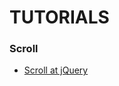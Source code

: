 # TUTORIALS

### Scroll

* [Scroll at jQuery](https://desarrolloweb.com/articulos/scroll-posibilidades-en-jquery.html)
